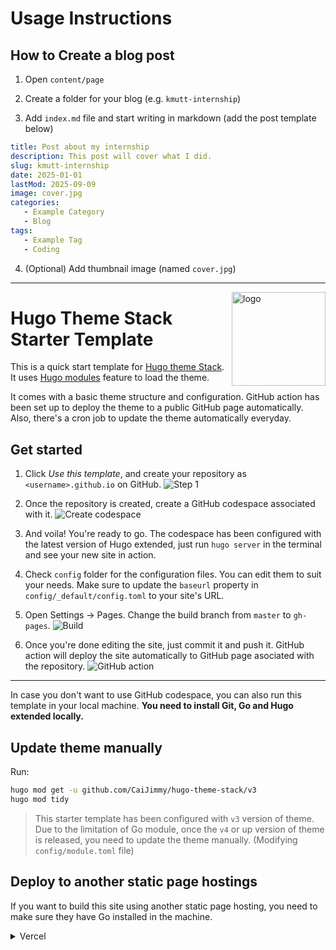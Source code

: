 # Usage Instructions

## How to Create a blog post

1. Open `content/page`

2. Create a folder for your blog (e.g. `kmutt-internship`)

3. Add `index.md` file and start writing in markdown (add the post template below)

```yaml
title: Post about my internship
description: This post will cover what I did.
slug: kmutt-internship
date: 2025-01-01
lastMod: 2025-09-09
image: cover.jpg
categories:
   - Example Category
   - Blog
tags:
   - Example Tag
   - Coding
```

4. (Optional) Add thumbnail image (named `cover.jpg`) 

***



<img align="right" width="150" alt="logo" src="https://user-images.githubusercontent.com/5889006/190859553-5b229b4f-c476-4cbd-928f-890f5265ca4c.png">

# Hugo Theme Stack Starter Template

This is a quick start template for [Hugo theme Stack](https://github.com/CaiJimmy/hugo-theme-stack). It uses [Hugo modules](https://gohugo.io/hugo-modules/) feature to load the theme.

It comes with a basic theme structure and configuration. GitHub action has been set up to deploy the theme to a public GitHub page automatically. Also, there's a cron job to update the theme automatically everyday.

## Get started

1. Click *Use this template*, and create your repository as `<username>.github.io` on GitHub.
![Step 1](https://user-images.githubusercontent.com/5889006/156916624-20b2a784-f3a9-4718-aa5f-ce2a436b241f.png)

2. Once the repository is created, create a GitHub codespace associated with it.
![Create codespace](https://user-images.githubusercontent.com/5889006/156916672-43b7b6e9-4ffb-4704-b4ba-d5ca40ffcae7.png)

3. And voila! You're ready to go. The codespace has been configured with the latest version of Hugo extended, just run `hugo server` in the terminal and see your new site in action.

4. Check `config` folder for the configuration files. You can edit them to suit your needs. Make sure to update the `baseurl` property in `config/_default/config.toml` to your site's URL.

5. Open Settings -> Pages. Change the build branch from `master` to `gh-pages`.
![Build](https://github.com/namanh11611/hugo-theme-stack-starter/assets/16586200/12c763cd-bead-4923-b610-8788f388fcb5)

6. Once you're done editing the site, just commit it and push it. GitHub action will deploy the site automatically to GitHub page asociated with the repository.
![GitHub action](https://user-images.githubusercontent.com/5889006/156916881-90b8bb9b-1925-4e60-9d7a-8026cda729bf.png)

---

In case you don't want to use GitHub codespace, you can also run this template in your local machine. **You need to install Git, Go and Hugo extended locally.**

## Update theme manually

Run:

```bash
hugo mod get -u github.com/CaiJimmy/hugo-theme-stack/v3
hugo mod tidy
```

> This starter template has been configured with `v3` version of theme. Due to the limitation of Go module, once the `v4` or up version of theme is released, you need to update the theme manually. (Modifying `config/module.toml` file)

## Deploy to another static page hostings

If you want to build this site using another static page hosting, you need to make sure they have Go installed in the machine. 

<details>
  <summary>Vercel</summary>

You need to overwrite build command to install manually Go:

```
amazon-linux-extras install golang1.11 && hugo --gc --minify
```

![](https://user-images.githubusercontent.com/5889006/156917172-01e4d418-3469-4ffb-97e4-a905d28b8424.png)

If you are using Node.js 20, you need to overwrite the install command to install manually Go:

```
dnf install -y golang
```

![image](https://github.com/zhi-yi-huang/hugo-theme-stack-starter/assets/83860323/777c1109-dfc8-4893-9db7-1305ec027cf5)


Make sure also to specify Hugo version in the environment variable `HUGO_VERSION` (Use the latest version of Hugo extended):

![Environment variable](https://user-images.githubusercontent.com/5889006/156917212-afb7c70d-ab85-480f-8288-b15781a462c0.png)
</details>
